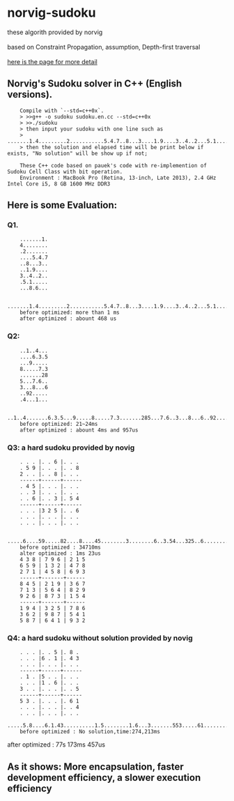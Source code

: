 norvig-sudoku
=======================================================
these algorith provided by norvig<br />  
based on Constraint Propagation, assumption, Depth-first traversal<br />  
[here is the page for more detail](http://norvig.com/sudoku.html)<br />  

Norvig's Sudoku solver in C++ (English versions).
------------------------------
		Compile with `--std=c++0x`. 
		> >>g++ -o sudoku sudoku.en.cc --std=c++0x
		> >>./sudoku
		> then input your sudoku with one line such as
		> .......1.4.........2...........5.4.7..8...3....1.9....3..4..2...5.1........8.6...
		> then the solution and elapsed time will be print below if exists, "No solution" will be show up if not;

		These C++ code based on pauek's code with re-implemention of Sudoku Cell Class with bit operation.
		Environment : MacBook Pro (Retina, 13-inch, Late 2013), 2.4 GHz Intel Core i5, 8 GB 1600 MHz DDR3

Here is some Evaluation:
-----------------
### Q1.
		.......1.
		4........
		.2.......
		....5.4.7
		..8...3..
		..1.9....
		3..4..2..
		.5.1.....
		...8.6...

		.......1.4.........2...........5.4.7..8...3....1.9....3..4..2...5.1........8.6...
		before optimized: more than 1 ms
		after optimized : abount 468 us

### Q2:
		..1..4...
		....6.3.5
		...9.....
		8.....7.3
		.......28
		5...7.6..
		3...8...6
		..92.....
		.4...1...

		..1..4.......6.3.5...9.....8.....7.3.......285...7.6..3...8...6..92......4...1...
		before optimized: 21~24ms
		after optimized : abount 4ms and 957us

### Q3: a hard sudoku provided by novig
		. . . |. . 6 |. . . 
		. 5 9 |. . . |. . 8 
		2 . . |. . 8 |. . . 
		------+------+------
		. 4 5 |. . . |. . . 
		. . 3 |. . . |. . . 
		. . 6 |. . 3 |. 5 4 
		------+------+------
		. . . |3 2 5 |. . 6 
		. . . |. . . |. . . 
		. . . |. . . |. . . 

		.....6....59.....82....8....45........3........6..3.54...325..6..................
		before optimized : 34710ms
		alter optimized : 1ms 23us
		4 3 8 | 7 9 6 | 2 1 5 
		6 5 9 | 1 3 2 | 4 7 8 
		2 7 1 | 4 5 8 | 6 9 3 
		------+-------+------
		8 4 5 | 2 1 9 | 3 6 7 
		7 1 3 | 5 6 4 | 8 2 9 
		9 2 6 | 8 7 3 | 1 5 4 
		------+-------+------
		1 9 4 | 3 2 5 | 7 8 6 
		3 6 2 | 9 8 7 | 5 4 1 
		5 8 7 | 6 4 1 | 9 3 2 

### Q4: a hard sudoku without solution provided by novig
		. . . |. . 5 |. 8 . 
		. . . |6 . 1 |. 4 3 
		. . . |. . . |. . . 
		------+------+------
		. 1 . |5 . . |. . . 
		. . . |1 . 6 |. . . 
		3 . . |. . . |. . 5 
		------+------+------
		5 3 . |. . . |. 6 1 
		. . . |. . . |. . 4 
		. . . |. . . |. . . 
		.....5.8....6.1.43..........1.5........1.6...3.......553.....61........4.........
		before optimized : No solution,time:274,213ms
after optimized : 77s 173ms 457us

As it shows: More encapsulation, faster development efficiency, a slower execution efficiency
---------------------
